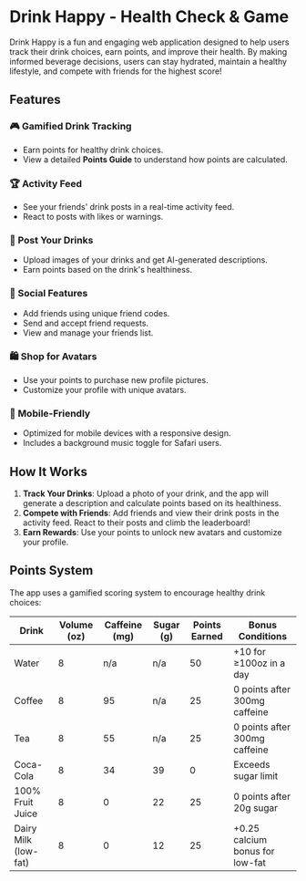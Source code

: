 # Drink Happy - Health Check & Game

Drink Happy is a fun and engaging web application designed to help users track their drink choices, earn points, and improve their health. By making informed beverage decisions, users can stay hydrated, maintain a healthy lifestyle, and compete with friends for the highest score!

## Features

### 🎮 Gamified Drink Tracking
- Earn points for healthy drink choices.
- View a detailed **Points Guide** to understand how points are calculated.

### 🏆 Activity Feed
- See your friends' drink posts in a real-time activity feed.
- React to posts with likes or warnings.

### 📸 Post Your Drinks
- Upload images of your drinks and get AI-generated descriptions.
- Earn points based on the drink's healthiness.

### 👥 Social Features
- Add friends using unique friend codes.
- Send and accept friend requests.
- View and manage your friends list.

### 🛍️ Shop for Avatars
- Use your points to purchase new profile pictures.
- Customize your profile with unique avatars.

### 📱 Mobile-Friendly
- Optimized for mobile devices with a responsive design.
- Includes a background music toggle for Safari users.

## How It Works

1. **Track Your Drinks**: Upload a photo of your drink, and the app will generate a description and calculate points based on its healthiness.
2. **Compete with Friends**: Add friends and view their drink posts in the activity feed. React to their posts and climb the leaderboard!
3. **Earn Rewards**: Use your points to unlock new avatars and customize your profile.

## Points System

The app uses a gamified scoring system to encourage healthy drink choices:

| Drink                | Volume (oz) | Caffeine (mg) | Sugar (g) | Points Earned | Bonus Conditions                  |
|----------------------|-------------|---------------|-----------|---------------|-----------------------------------|
| Water               | 8           | n/a           | n/a       | 50            | +10 for ≥100oz in a day           |
| Coffee              | 8           | 95            | n/a       | 25            | 0 points after 300mg caffeine     |
| Tea                 | 8           | 55            | n/a       | 25            | 0 points after 300mg caffeine     |
| Coca-Cola           | 8           | 34            | 39        | 0             | Exceeds sugar limit               |
| 100% Fruit Juice    | 8           | 0             | 22        | 25            | 0 points after 20g sugar          |
| Dairy Milk (low-fat)| 8           | 0             | 12        | 25            | +0.25 calcium bonus for low-fat   |
